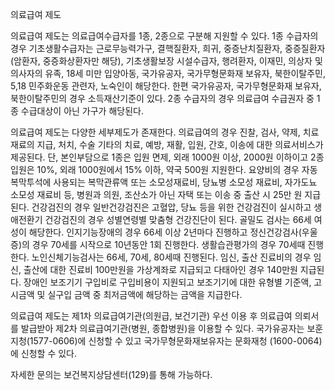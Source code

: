 의료급여 제도

의료급여 제도는 의료급여수급자를 1종, 2종으로 구분해 지원할 수 있다. 1종 수급자의 경우 기초생활수급자는 근로무능력가구, 결핵질환자, 희귀, 중증난치질환자, 중증질환자 (암환자, 중증화상환자만 해당), 기초생활보장 시설수급자, 행려환자, 이재민, 의상자 및 의사자의 유족, 18세 미만 입양아동, 국가유공자, 국가무형문화재 보유자, 북한이탈주민, 5,18 민주화운동 관련자, 노숙인이 해당한다. 한편 국가유공자, 국가무형문화재 보유자, 북한이탈주민의 경우 소득재산기준이 있다. 2종 수급자의 경우 의료급여 수급권자 중 1종 수급대상이 아닌 가구가 해당된다.

의료급여 제도는 다양한 세부제도가 존재한다. 의료급여의 경우 진찰, 검사, 약제, 치료재료의 지급, 처치, 수술 기타의 치료, 예방, 재활, 입원, 간호, 이송에 대한 의료서비스가 제공된다. 단, 본인부담으로 1종은 입원 면제, 외래 1000원 이상, 2000원 이하이고 2종 입원은 10%, 외래 1000원에서 15% 이하, 약국 500원 지원한다. 요양비의 경우 자동복막투석에 사용되는 복막관류액 또는 소모성재료비, 당뇨병 소모성 재료비, 자가도뇨 소모성 재료비 등, 병원과 의원, 조산소가 아닌 자택 또는 이송 중 출산 시 25만 원 지급된다. 건강검진의 경우 일반건강검진은 고혈압, 당뇨 등을 위한 건강검진이 실시하고 생애전환기 건강검진의 경우 성별연령별 맞춤형 건강진단이 된다. 골밀도 검사는 66세 여성이 해당한다. 인지기능장애의 경우 66세 이상 2년마다 진행하고 정신건강검사(우울증)의 경우 70세를 시작으로 10년동안 1회 진행한다. 생활습관평가의 경우 70세때 진행한다. 노인신체기능검사는 66세, 70세, 80세때 진행된다. 임신, 출산 진료비의 경우 임신, 출산에 대한 진료비 100만원을 가상계좌로 지급되고 다태아인 경우 140만원 지급된다. 장애인 보조기기 구입비로 구입비용이 지원되고 보조기기에 대한 유형별 기준액, 고시금액 및 실구입 금액 중 최저금액에 해당하는 금액을 지급한다.

의료급여 제도는 제1차 의료급여기관(의원급, 보건기관) 우선 이용 후 의료급여 의뢰서를 발급받아 제2차 의료급여기관(병원, 종합병원)을 이용할 수 있다. 국가유공자는 보훈지청(1577-0606)에 신청할 수 있고 국가무형문화재보유자는 문화재청 (1600-0064)에 신청할 수 있다.

자세한 문의는 보건복지상담센터(129)를 통해 가능하다.